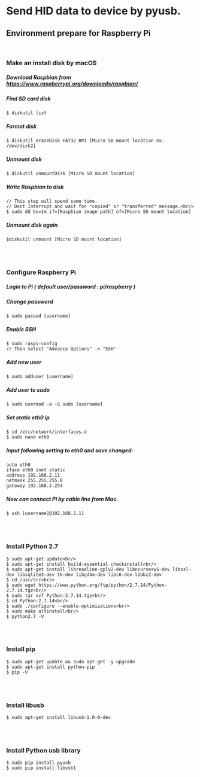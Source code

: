 # Send HID data to device by pyusb.

## Environment prepare for Raspberry Pi

<br/>

### Make an install disk by macOS
##### Download Raspbian from <a href="https://www.raspberrypi.org/downloads/raspbian/">https://www.raspberrypi.org/downloads/raspbian/</a>
##### Find SD card disk
    $ diskutil list
##### Format disk
    $ diskutil eraseDisk FAT32 RPI [Micro SD mount location ex. /dev/disk2]
##### Unmount disk
    $ diskutil unmountDisk [Micro SD mount location]
##### Write Raspbian to disk
    // This step will spend some time.
    // Dont Interrupt and wait for "copied" or "transferred" message.<br/>
    $ sudo dd bs=1m if=[Raspbian image path] of=[Micro SD mount location]
##### Unmount disk again
    $diskutil unmount [Micro SD mount location]

<br/><br/>

### Configure Raspberry Pi
##### Login to Pi ( default user/password : pi/raspberry )
##### Change password
    $ sudo passwd [username]
##### Enable SSH
    $ sudo raspi-config
    // Then select "Advance Options" -> "SSH"
##### Add new user
    $ sudo adduser [username]
##### Add user to sudo
    $ sudo usermod -a -G sudo [username]
##### Set static eth0 ip
    $ cd /etc/network/interfaces.d
    $ sudo nano eth0
##### Input following setting to eth0 and save changed:
    auto eth0
    iface eth0 inet static
    address 192.168.2.11
    netmask 255.255.255.0
    gateway 192.168.2.254
##### Now can connect Pi by cable line from Mac.
    $ ssh [username]@192.168.2.11

<br/><br/>

### Install Python 2.7
    $ sudo apt-get update<br/>
    $ sudo apt-get install build-essential checkinstall<br/>
    $ sudo apt-get install libreadline-gplv2-dev libncursesw5-dev libssl-dev libsqlite3-dev tk-dev libgdbm-dev libc6-dev libbz2-dev
    $ cd /usr/src<br/>
    $ sudo wget https://www.python.org/ftp/python/2.7.14/Python-2.7.14.tgz<br/>
    $ sudo tar xzf Python-2.7.14.tgz<br/>
    $ cd Python-2.7.14<br/>
    $ sudo ./configure --enable-optimizations<br/>
    $ sudo make altinstall<br/>
    $ python2.7 -V

<br/><br/>

### Install pip
    $ sudo apt-get update && sudo apt-get -y upgrade
    $ sudo apt-get install python-pip
    $ pip -V

<br/><br/>

### Install libusb
    $ sudo apt-get install libusb-1.0-0-dev

<br/><br/>

### Install Python usb library
    $ sudo pip install pyusb
    $ sudo pip install libusb1
